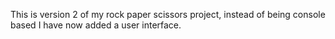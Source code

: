 This is version 2 of my rock paper scissors project, instead of being console based I have now added a user interface.